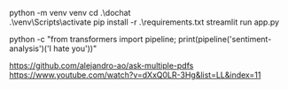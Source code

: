 python -m venv venv
cd .\dochat\
.\venv\Scripts\activate
pip install -r .\requirements.txt
streamlit run app.py

python -c "from transformers import pipeline; print(pipeline('sentiment-analysis')('I hate you'))"


https://github.com/alejandro-ao/ask-multiple-pdfs
https://www.youtube.com/watch?v=dXxQ0LR-3Hg&list=LL&index=11